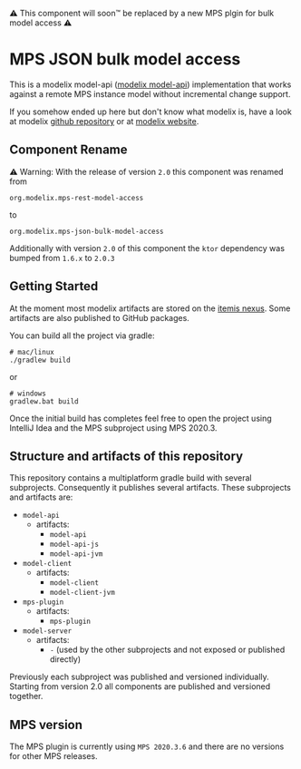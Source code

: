 ⚠ This component will soon™ be replaced by a new MPS plgin for bulk model access ⚠ 




# MPS JSON bulk model access

This is a modelix model-api ([modelix model-api](https://github.com/modelix/model-api)) implementation that works against a remote MPS instance model without incremental change support.

If you somehow ended up here but don't know what modelix is, have a look at modelix [github repository](https://github.com/modelix/modelix) or at [modelix website](https://modelix.github.io).


## Component Rename

⚠️ Warning: With the release of version `2.0` this component was renamed from

    org.modelix.mps-rest-model-access
    
to 

    org.modelix.mps-json-bulk-model-access
    
Additionally with version `2.0` of this component the `ktor` dependency was bumped from `1.6.x` to `2.0.3` 


## Getting Started

At the moment most modelix artifacts are stored on the [itemis nexus](https://artifacts.itemis.cloud). Some artifacts are also published to GitHub packages.

You can build all the project via gradle:

```
# mac/linux
./gradlew build
```

or

```
# windows
gradlew.bat build
```

Once the initial build has completes feel free to open the project using IntelliJ Idea and the MPS subproject using MPS 2020.3.



## Structure and artifacts of this repository

This repository contains a multiplatform gradle build with several subprojects. Consequently it publishes several artifacts. These subprojects and artifacts are:

* `model-api`
    * artifacts:
        * `model-api`
        * `model-api-js`
        * `model-api-jvm`
* `model-client`
    * artifacts:
        * `model-client`
        * `model-client-jvm`
* `mps-plugin`
    * artifacts:
        * `mps-plugin`
* `model-server`
    * artifacts:
        * `-` (used by the other subprojects and not exposed or published directly)

Previously each subproject was published and versioned individually. Starting from version 2.0 all components are published and versioned together.

## MPS version

The MPS plugin is currently using `MPS 2020.3.6` and there are no versions for other MPS releases.
